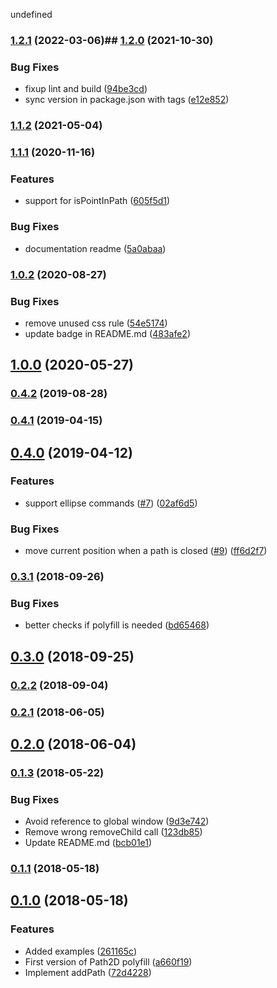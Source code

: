 undefined

### [1.2.1](https://github.com/nilzona/path2d-polyfill/compare/v1.2.0...v1.2.1) (2022-03-06)## [1.2.0](https://github.com/nilzona/path2d-polyfill/compare/v1.1.8...v1.2.0) (2021-10-30)

### Bug Fixes

- fixup lint and build ([94be3cd](https://github.com/nilzona/path2d-polyfill/commit/94be3cd38a58f83efc403a58380ff3c23b4f18bf))
- sync version in package.json with tags ([e12e852](https://github.com/nilzona/path2d-polyfill/commit/e12e852ffb13034fa13efd5112c59b6b13a46013))

### [1.1.2](https://github.com/nilzona/path2d-polyfill/compare/v1.1.8...v1.2.0) (2021-05-04)

### [1.1.1](https://github.com/nilzona/path2d-polyfill/compare/v1.1.8...v1.2.0) (2020-11-16)

### Features

- support for isPointInPath ([605f5d1](https://github.com/nilzona/path2d-polyfill/commit/605f5d188812e472575ccbaba351b9bbc58d3677))

### Bug Fixes

- documentation readme ([5a0abaa](https://github.com/nilzona/path2d-polyfill/commit/5a0abaab6976f10c57ac83e6f6481ed425ac940e))

### [1.0.2](https://github.com/nilzona/path2d-polyfill/compare/v1.1.8...v1.2.0) (2020-08-27)

### Bug Fixes

- remove unused css rule ([54e5174](https://github.com/nilzona/path2d-polyfill/commit/54e5174c64f6e84ef891d8830c828efc45c73b93))
- update badge in README.md ([483afe2](https://github.com/nilzona/path2d-polyfill/commit/483afe2b3440083bbb0c3dae74510959055d0f86))

## [1.0.0](https://github.com/nilzona/path2d-polyfill/compare/v1.1.8...v1.2.0) (2020-05-27)

### [0.4.2](https://github.com/nilzona/path2d-polyfill/compare/v1.1.8...v1.2.0) (2019-08-28)

### [0.4.1](https://github.com/nilzona/path2d-polyfill/compare/v1.1.8...v1.2.0) (2019-04-15)

## [0.4.0](https://github.com/nilzona/path2d-polyfill/compare/v1.1.8...v1.2.0) (2019-04-12)

### Features

- support ellipse commands ([#7](https://github.com/nilzona/path2d-polyfill/issues/7)) ([02af6d5](https://github.com/nilzona/path2d-polyfill/commit/02af6d55365b8ef70b8eecad88b913e71ae191b2))

### Bug Fixes

- move current position when a path is closed ([#9](https://github.com/nilzona/path2d-polyfill/issues/9)) ([ff6d2f7](https://github.com/nilzona/path2d-polyfill/commit/ff6d2f770f9895be2ac2e947697b8f76e488cb37))

### [0.3.1](https://github.com/nilzona/path2d-polyfill/compare/v1.1.8...v1.2.0) (2018-09-26)

### Bug Fixes

- better checks if polyfill is needed ([bd65468](https://github.com/nilzona/path2d-polyfill/commit/bd654681662530d19a0958db22c5990424fb77f2))

## [0.3.0](https://github.com/nilzona/path2d-polyfill/compare/v1.1.8...v1.2.0) (2018-09-25)

### [0.2.2](https://github.com/nilzona/path2d-polyfill/compare/v1.1.8...v1.2.0) (2018-09-04)

### [0.2.1](https://github.com/nilzona/path2d-polyfill/compare/v1.1.8...v1.2.0) (2018-06-05)

## [0.2.0](https://github.com/nilzona/path2d-polyfill/compare/v1.1.8...v1.2.0) (2018-06-04)

### [0.1.3](https://github.com/nilzona/path2d-polyfill/compare/v1.1.8...v1.2.0) (2018-05-22)

### Bug Fixes

- Avoid reference to global window ([9d3e742](https://github.com/nilzona/path2d-polyfill/commit/9d3e74241eb0652afe22d34523f10f3a3837e179))
- Remove wrong removeChild call ([123db85](https://github.com/nilzona/path2d-polyfill/commit/123db8571ff8b1b6c2fa917b513c74f8215acc37))
- Update README.md ([bcb01e1](https://github.com/nilzona/path2d-polyfill/commit/bcb01e153add2dccf95adaced13646e871086a3a))

### [0.1.1](https://github.com/nilzona/path2d-polyfill/compare/v1.1.8...v1.2.0) (2018-05-18)

## [0.1.0](https://github.com/nilzona/path2d-polyfill/compare/v1.1.8...v1.2.0) (2018-05-18)

### Features

- Added examples ([261165c](https://github.com/nilzona/path2d-polyfill/commit/261165cfb0ea3a9910624f719a34a3596f1791d0))
- First version of Path2D polyfill ([a660f19](https://github.com/nilzona/path2d-polyfill/commit/a660f194f416785a40d8d7f5ad451bb54cec15c3))
- Implement addPath ([72d4228](https://github.com/nilzona/path2d-polyfill/commit/72d4228bd6c4dda64fa957ab80e49bd7c7677d8f))
